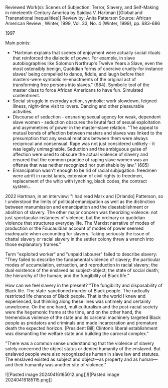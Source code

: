 Reviewed Work(s): Scenes of Subjection: Terror, Slavery, and Self-Making in nineteenth-Century America by Saidiya V. Hartman
[[Global and Transnational Inequalities]]
Review by: Anita Patterson
Source: African American Review , Winter, 1999, Vol. 33, No. 4 (Winter, 1999), pp. 683-686

1997

Main points:
- "Hartman explains that scenes of enjoyment were actually social rituals that reinforced the dialectic of power. For example, in slave autobiographies like Solomon Northrup's Twelve Years a Slave, even the most ostensibly benign, Quotidian forms of coercive cruelty-for instance slaves' being compelled to dance, fiddle, and laugh before their masters-were symbolic re-enactments of the original act of transforming free persons into slaves." (684). Symbolic tool of the master class to force African Americans to have fun. Simulated contentment.
- Social struggle in everyday action, symbolic: work slowdown, feigned illness, night-time visit to lovers. Dancing and other pleasurable activities.
- Discourse of seduction - ensnaring sexual agency for weak, dependent slave women - seduction obscures the brutal fact of sexual exploitation and asymmetries of power in the master-slave relation. "The appeal to mutual bonds of affection between masters and slaves was linked to the presumption that any sexual relations between them were always reciprocal and consensual. Rape was not just considered unlikely - it was legally unimaginable. Seduction and the ambiguous guise of affection were used to obscure the actual violence of slavery and ensured that the common practice of raping slave women was an offense that was neither recognized nor punishable by law." (685)
- Emancipation wasn't enough to be rid of racial subjugation: freedmen were adrift in racist lands, extension of civil rights to freedmen, replacement of the whip with lynching, black codes, the contract system...

2022
Hartman, in an interview:
"I had read Marx and [Orlando] Patterson, so I understood the limits of political emancipation as well as the distinction between manumission and emancipation and the disestablishment or abolition of slavery. The other major concern was theorizing violence: not just spectacular instances of violence, but the ordinary or quotidian violence that structures everyday life. The Marxist narrative of modes of production or the Foucauldian account of modes of power seemed inadequate when accounting for slavery. Taking seriously the issue of chattel slavery or racial slavery in the settler colony threw a wrench into those explanatory frames." 

Term "exploited worker" and "unpaid labourer" failed to describe slavery:
"They failed to describe the fundamental violence of slavery; the particular modes of accumulation, extraction, and reproduction in racial slavery; the dual existence of the enslaved as subject-object; the state of social death; the hierarchy of the human; and the fungibility of Black life."

How can we feel slavery in the present?
"The fungibility and disposability of Black life. The state-sanctioned murder of Black people. The radically restricted life chances of Black people. That is the world I knew and experienced, but thinking along these lines was untimely and certainly unwelcome. On the one hand, multiculturalism and the post-racial society were the hegemonic frame at the time, and on the other hand, the tremendous violence of the state and its carceral machinery targeted Black people as predators and criminals and made incarceration and premature death the expected horizon. [President Bill] Clinton’s liberal establishment was dismantling the welfare state and building the carceral complex."

"There was a common sense understanding that the violence of slavery solely concerned the object status or denied humanity of the enslaved. But enslaved people were also recognized as human in slave law and statutes. The enslaved existed as subject and object—as property and as human—and their humanity was another site of violence."

![[Pasted image 20240416185012.png]]![[Pasted image 20240416185115.png]]